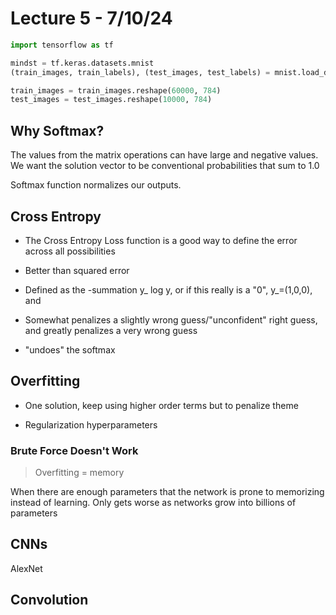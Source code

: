 # Lecture 5 - 7/10/24

```python
import tensorflow as tf

mindst = tf.keras.datasets.mnist
(train_images, train_labels), (test_images, test_labels) = mnist.load_data()

train_images = train_images.reshape(60000, 784)
test_images = test_images.reshape(10000, 784)

```

## Why Softmax?

The values from the matrix operations can have large and negative values. We want the solution vector to be conventional probabilities that sum to 1.0

Softmax function normalizes our outputs.

## Cross Entropy

- The Cross Entropy Loss function is a good way to define the error across all possibilities

- Better than squared error

- Defined as the -summation y_ log y, or if this really is a "0", y_=(1,0,0), and

- Somewhat penalizes a slightly wrong guess/"unconfident" right guess, and greatly penalizes a very wrong guess

- "undoes" the softmax

## Overfitting

- One solution, keep using higher order terms but to penalize theme

- Regularization hyperparameters

### Brute Force Doesn't Work

> Overfitting = memory

When there are enough parameters that the network is prone to memorizing instead of learning. Only gets worse as networks grow into billions of parameters

## CNNs

AlexNet

## Convolution


